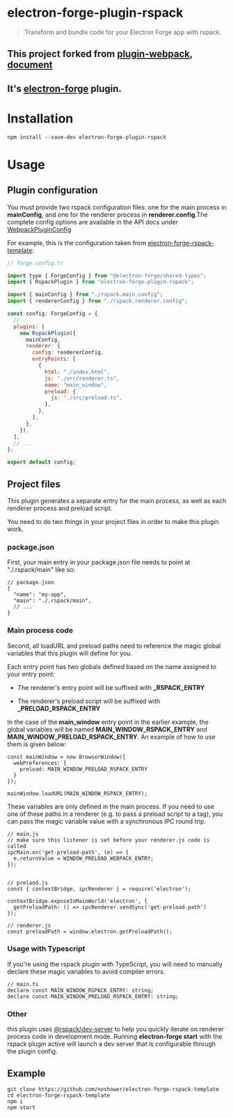 # electron-forge-plugin-rspack

> Transform and bundle code for your Electron Forge app with rspack.

## This project forked from [plugin-webpack](https://github.com/electron/forge/tree/main/packages/plugin/webpack), [document](https://www.electronforge.io/config/plugins/webpack#advanced-configuration)

## It's [electron-forge](https://www.electronforge.io/) plugin.

# Installation

```
npm install --save-dev electron-forge-plugin-rspack
```

# Usage

## Plugin configuration

You must provide two rspack configuration files: one for the main process in **mainConfig**, and one for the renderer process in **renderer.config**.The complete config options are available in the API docs under [WebpackPluginConfig](https://js.electronforge.io/interfaces/_electron_forge_plugin_webpack.WebpackPluginConfig.html)

For example, this is the configuration taken from [electron-forge-rspack-template](https://github.com/noshower/electron-forge-rspack-template):

```javascript
// forge.config.ts

import type { ForgeConfig } from "@electron-forge/shared-types";
import { RspackPlugin } from "electron-forge-plugin-rspack";

import { mainConfig } from "./rspack.main.config";
import { rendererConfig } from "./rspack.renderer.config";

const config: ForgeConfig = {
  // ...
  plugins: [
    new RspackPlugin({
      mainConfig,
      renderer: {
        config: rendererConfig,
        entryPoints: [
          {
            html: "./index.html",
            js: "./src/renderer.ts",
            name: "main_window",
            preload: {
              js: "./src/preload.ts",
            },
          },
        ],
      },
    }),
  ],
  // ...
};

export default config;
```

## Project files

This plugin generates a separate entry for the main process, as well as each renderer process and preload script.

You need to do two things in your project files in order to make this plugin work.

### package.json

First, your main entry in your package.json file needs to point at "./.rspack/main" like so:

```
// package.json
{
  "name": "my-app",
  "main": "./.rspack/main",
  // ...
}
```

### Main process code

Second, all loadURL and preload paths need to reference the magic global variables that this plugin will define for you.

Each entry point has two globals defined based on the name assigned to your entry point:

- The renderer's entry point will be suffixed with **\_RSPACK_ENTRY**

- The renderer's preload script will be suffixed with **\_PRELOAD_RSPACK_ENTRY**

In the case of the **main_window** entry point in the earlier example, the global variables will be named **MAIN_WINDOW_RSPACK_ENTRY** and **MAIN_WINDOW_PRELOAD_RSPACK_ENTRY**. An example of how to use them is given below:

```
const mainWindow = new BrowserWindow({
  webPreferences: {
    preload: MAIN_WINDOW_PRELOAD_RSPACK_ENTRY
  }
});

mainWindow.loadURL(MAIN_WINDOW_RSPACK_ENTRY);
```

These variables are only defined in the main process. If you need to use one of these paths in a renderer (e.g. to pass a preload script to a <webview> tag), you can pass the magic variable value with a synchronous IPC round trip.

```
// main.js
// make sure this listener is set before your renderer.js code is called
ipcMain.on('get-preload-path', (e) => {
  e.returnValue = WINDOW_PRELOAD_WEBPACK_ENTRY;
});


// prelaod.js
const { contextBridge, ipcRenderer } = require('electron');

contextBridge.exposeInMainWorld('electron', {
  getPreloadPath: () => ipcRenderer.sendSync('get-preload-path')
});

// renderer.js
const preloadPath = window.electron.getPreloadPath();
```

### Usage with Typescript

If you're using the rspack plugin with TypeScript, you will need to manually declare these magic variables to avoid compiler errors.

```
// main.ts
declare const MAIN_WINDOW_RSPACK_ENTRY: string;
declare const MAIN_WINDOW_PRELOAD_RSPACK_ENTRY: string;
```

### Other

this plugin uses [@rspack/dev-server](https://www.rspack.dev/config/dev-server.html) to help you quickly iterate on renderer process code in development mode. Running **electron-forge start** with the rspack plugin active will launch a dev server that is configurable through the plugin config.

## Example

```
git clone https://github.com/noshower/electron-forge-rspack-template
cd electron-forge-rspack-template
npm i
npm start
```

